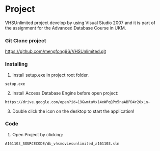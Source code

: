 # Project
VHSUnlimited project develop by using Visual Studio 2007 and it is part of the assignment for the Advanced Database Course in UKM.  

### Git Clone project
https://github.com/mengfong96/VHSUnlimited.git

### Installing
1. Install setup.exe in project root folder. 
```
setup.exe
```
2. Install Access Database Engine before open project: 
```
https://drive.google.com/open?id=19GwmtuVx14xWPqQPx5naABPD4r2OxLn-
```

3. Double click the icon on the desktop to start the application! 

### Code
1. Open Project by clicking: 
```
A161103_SOURCECODE/db_vhsmoviesunlimited_a161103.sln
```
